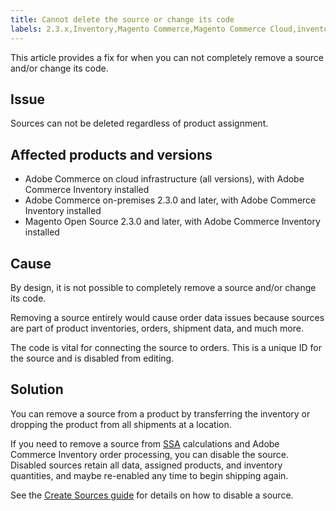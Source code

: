 ```yaml
---
title: Cannot delete the source or change its code
labels: 2.3.x,Inventory,Magento Commerce,Magento Commerce Cloud,inventory source,troubleshooting,Adobe Commerce,cloud infrastructure,on-premises
---
```


This article provides a fix for when you can not completely remove a source and/or change its code.

## Issue

Sources can not be deleted regardless of product assignment.

## Affected products and versions

* Adobe Commerce on cloud infrastructure (all versions), with Adobe Commerce Inventory installed
* Adobe Commerce on-premises 2.3.0 and later, with Adobe Commerce Inventory installed
* Magento Open Source 2.3.0 and later, with Adobe Commerce Inventory installed

## Cause

By design, it is not possible to completely remove a source and/or change its code.

Removing a source entirely would cause order data issues because sources are part of product inventories, orders, shipment data, and much more.

The code is vital for connecting the source to orders. This is a unique ID for the source and is disabled from editing.

## Solution

You can remove a source from a product by transferring the inventory or dropping the product from all shipments at a location.

If you need to remove a source from [SSA](https://devdocs.magento.com/guides/v2.3/inventory/source-selection-algorithms.html) calculations and Adobe Commerce Inventory order processing, you can disable the source. Disabled sources retain all data, assigned products, and inventory quantities, and maybe re-enabled any time to begin shipping again.

See the [Create Sources guide](https://github.com/magento/inventory/wiki/Create-Sources#disable-sources) for details on how to disable a source.
